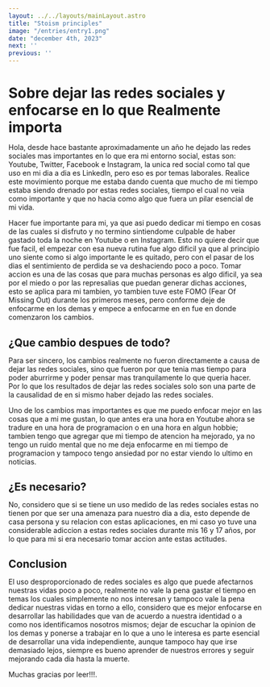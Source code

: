 ```yaml
---
layout: ../../layouts/mainLayout.astro
title: "Stoism principles"
image: "/entries/entry1.png"
date: "december 4th, 2023"
next: ''
previous: ''
---
```

<style>
    p{
            font-size:14px
    }
    h1, h2, h3, p{
            margin-bottom: 12px
    }
</style>

# Sobre dejar las redes sociales y enfocarse en lo que Realmente importa

Hola, desde hace bastante aproximadamente un año he dejado las redes sociales mas importantes en lo que era mi entorno social, estas son: Youtube, Twitter, Facebook e Instagram, la unica red social como tal que uso en mi dia a dia es LinkedIn, pero eso es por temas laborales. Realice este movimiento porque me estaba dando cuenta que mucho de mi tiempo estaba siendo drenado por estas redes sociales, tiempo el cual no veia como importante y que no hacia como algo que fuera un pilar esencial de mi vida.

Hacer fue importante para mi, ya que asi puedo dedicar mi tiempo en cosas de las cuales si disfruto y no termino sintiendome culpable de haber gastado toda la noche en Youtube o en Instagram. Esto no quiere decir que fue facil, el empezar con esa nueva rutina fue algo dificil ya que al principio uno siente como si algo importante le es quitado, pero con el pasar de los dias el sentimiento de perdida se va deshaciendo poco a poco. Tomar accion es una de las cosas que para muchas personas es algo dificil, ya sea por el miedo o por las represalias que puedan generar dichas acciones, esto se aplica para mi tambien, yo tambien tuve este FOMO (Fear Of Missing Out) durante los primeros meses, pero conforme deje de enfocarme en los demas y empece a enfocarme en en fue en donde comenzaron los cambios.

## ¿Que cambio despues de todo?

Para ser sincero, los cambios realmente no fueron directamente a causa de dejar las redes sociales, sino que fueron por que tenia mas tiempo para poder aburrirme y poder pensar mas tranquilamente lo que queria hacer. Por lo que los resultados de dejar las redes sociales solo son una parte de la causalidad de en si mismo haber dejado las redes sociales.

Uno de los cambios mas importantes es que me puedo enfocar mejor en las cosas que a mi me gustan, lo que antes era una hora en Youtube ahora se tradure en una hora de programacion o en una hora en algun hobbie; tambien tengo que agregar que mi tiempo de atencion ha mejorado, ya no tengo un ruido mental que no me deja enfocarme en mi tiempo de programacion y tampoco tengo ansiedad por no estar viendo lo ultimo en noticias.

## ¿Es necesario?

No, considero que si se tiene un uso medido de las redes sociales estas no tienen por que ser una amenaza para nuestro dia a dia, esto depende de casa persona y su relacion con estas aplicaciones, en mi caso yo tuve una considerable adiccion a estas redes sociales durante mis 16 y 17 años, por lo que para mi si era necesario tomar accion ante estas actitudes.

## Conclusion

El uso desproporcionado de redes sociales es algo que puede afectarnos nuestras vidas poco a poco, realmente no vale la pena gastar el tiempo en temas los cuales simplemente no nos interesan y tampoco vale la pena dedicar nuestras vidas en torno a ello, considero que es mejor enfocarse en desarrollar las habilidades que van de acuerdo a nuestra identidad o a como nos identificamos nosotros mismos; dejar de escuchar la opinion de los demas y ponerse a trabajar en lo que a uno le interesa es parte esencial de desarrollar una vida independiente, aunque tampoco hay que irse demasiado lejos, siempre es bueno aprender de nuestros errores y seguir mejorando cada dia hasta la muerte.

Muchas gracias por leer!!!.

<br>
